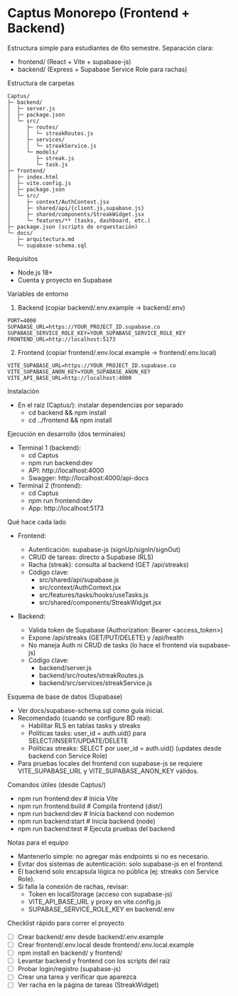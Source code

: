 # Captus Monorepo (Frontend + Backend)

Estructura simple para estudiantes de 6to semestre. Separación clara:
- frontend/ (React + Vite + supabase-js)
- backend/ (Express + Supabase Service Role para rachas)

Estructura de carpetas
```
Captus/
├─ backend/
│  ├─ server.js
│  ├─ package.json
│  └─ src/
│     ├─ routes/
│     │  └─ streakRoutes.js
│     ├─ services/
│     │  └─ streakService.js
│     └─ models/
│        ├─ streak.js
│        └─ task.js
├─ frontend/
│  ├─ index.html
│  ├─ vite.config.js
│  ├─ package.json
│  └─ src/
│     ├─ context/AuthContext.jsx
│     ├─ shared/api/{client.js,supabase.js}
│     ├─ shared/components/StreakWidget.jsx
│     └─ features/** (tasks, dashboard, etc.)
├─ package.json (scripts de orquestación)
└─ docs/
   ├─ arquitectura.md
   └─ supabase-schema.sql
```

Requisitos
- Node.js 18+
- Cuenta y proyecto en Supabase

Variables de entorno
1) Backend (copiar backend/.env.example → backend/.env)
```
PORT=4000
SUPABASE_URL=https://YOUR_PROJECT_ID.supabase.co
SUPABASE_SERVICE_ROLE_KEY=YOUR_SUPABASE_SERVICE_ROLE_KEY
FRONTEND_URL=http://localhost:5173
```

2) Frontend (copiar frontend/.env.local.example → frontend/.env.local)
```
VITE_SUPABASE_URL=https://YOUR_PROJECT_ID.supabase.co
VITE_SUPABASE_ANON_KEY=YOUR_SUPABASE_ANON_KEY
VITE_API_BASE_URL=http://localhost:4000
```

Instalación
- En el raíz (Captus/): instalar dependencias por separado
  - cd backend && npm install
  - cd ../frontend && npm install

Ejecución en desarrollo (dos terminales)
- Terminal 1 (backend):
  - cd Captus
  - npm run backend:dev
  - API: http://localhost:4000
  - Swagger: http://localhost:4000/api-docs
- Terminal 2 (frontend):
  - cd Captus
  - npm run frontend:dev
  - App: http://localhost:5173

Qué hace cada lado
- Frontend:
  - Autenticación: supabase-js (signUp/signIn/signOut)
  - CRUD de tareas: directo a Supabase (RLS)
  - Racha (streak): consulta al backend (GET /api/streaks)
  - Código clave:
    - src/shared/api/supabase.js
    - src/context/AuthContext.jsx
    - src/features/tasks/hooks/useTasks.js
    - src/shared/components/StreakWidget.jsx

- Backend:
  - Valida token de Supabase (Authorization: Bearer <access_token>)
  - Expone /api/streaks (GET/PUT/DELETE) y /api/health
  - No maneja Auth ni CRUD de tasks (lo hace el frontend vía supabase-js)
  - Código clave:
    - backend/server.js
    - backend/src/routes/streakRoutes.js
    - backend/src/services/streakService.js

Esquema de base de datos (Supabase)
- Ver docs/supabase-schema.sql como guía inicial.
- Recomendado (cuando se configure BD real):
  - Habilitar RLS en tablas tasks y streaks
  - Políticas tasks: user_id = auth.uid() para SELECT/INSERT/UPDATE/DELETE
  - Políticas streaks: SELECT por user_id = auth.uid() (updates desde backend con Service Role)
- Para pruebas locales del frontend con supabase-js se requiere VITE_SUPABASE_URL y VITE_SUPABASE_ANON_KEY válidos.

Comandos útiles (desde Captus/)
- npm run frontend:dev    # Inicia Vite
- npm run frontend:build  # Compila frontend (dist/)
- npm run backend:dev     # Inicia backend con nodemon
- npm run backend:start   # Inicia backend (node)
- npm run backend:test    # Ejecuta pruebas del backend

Notas para el equipo
- Mantenerlo simple: no agregar más endpoints si no es necesario.
- Evitar dos sistemas de autenticación: solo supabase-js en el frontend.
- El backend solo encapsula lógica no pública (ej: streaks con Service Role).
- Si falla la conexión de rachas, revisar:
  - Token en localStorage (acceso con supabase-js)
  - VITE_API_BASE_URL y proxy en vite.config.js
  - SUPABASE_SERVICE_ROLE_KEY en backend/.env

Checklist rápido para correr el proyecto
- [ ] Crear backend/.env desde backend/.env.example
- [ ] Crear frontend/.env.local desde frontend/.env.local.example
- [ ] npm install en backend/ y frontend/
- [ ] Levantar backend y frontend con los scripts del raíz
- [ ] Probar login/registro (supabase-js)
- [ ] Crear una tarea y verificar que aparezca
- [ ] Ver racha en la página de tareas (StreakWidget)
